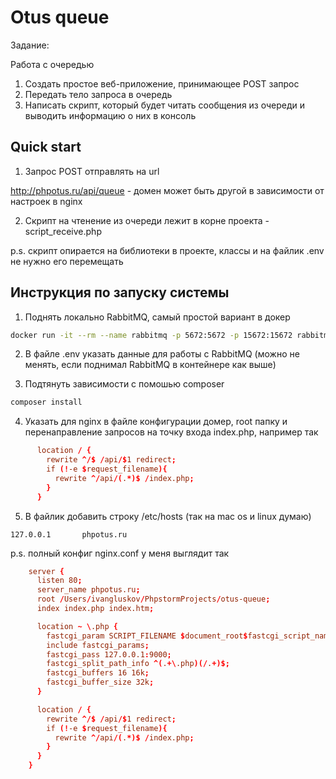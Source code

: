 # Otus queue

Задание:

Работа с очередью
1. Создать простое веб-приложение, принимающее POST запрос
2. Передать тело запроса в очередь
3. Написать скрипт, который будет читать сообщения из очереди и выводить информацию о них в консоль

## Quick start

1. Запрос POST отправлять на url

http://phpotus.ru/api/queue - домен может быть другой в зависимости от настроек в nginx

2. Скрипт на чтенение из очереди лежит в корне проекта - script_receive.php

p.s. скрипт опирается на библиотеки в проекте, классы и на файлик .env не нужно его перемещать

## Инструкция по запуску системы

1. Поднять локально RabbitMQ, самый простой вариант в докер 
```bash
docker run -it --rm --name rabbitmq -p 5672:5672 -p 15672:15672 rabbitmq:3-management
```

2. В файле .env указать данные для работы с RabbitMQ (можно не менять, если поднимал RabbitMQ в контейнере как выше)

3. Подтянуть зависимости c помошью composer
```bash
composer install
```

4. Указать для nginx в файле конфигурации домер, root папку и перенаправление запросов на точку входа index.php, например так
```nginx.conf
      location / {
        rewrite ^/$ /api/$1 redirect;
        if (!-e $request_filename){
          rewrite ^/api/(.*)$ /index.php;
        }
      }
```

5. В файлик добавить строку /etc/hosts (так на mac os и linux думаю)
```
127.0.0.1       phpotus.ru
```


p.s. полный конфиг nginx.conf у меня выглядит так 
```nginx.conf
    server {
      listen 80;
      server_name phpotus.ru;
      root /Users/ivangluskov/PhpstormProjects/otus-queue;
      index index.php index.htm;

      location ~ \.php {
        fastcgi_param SCRIPT_FILENAME $document_root$fastcgi_script_name;
        include fastcgi_params;
        fastcgi_pass 127.0.0.1:9000;
        fastcgi_split_path_info ^(.+\.php)(/.+)$;
        fastcgi_buffers 16 16k;
        fastcgi_buffer_size 32k;
      }

      location / {
        rewrite ^/$ /api/$1 redirect;
        if (!-e $request_filename){
          rewrite ^/api/(.*)$ /index.php;
        }
      }
    }
```



